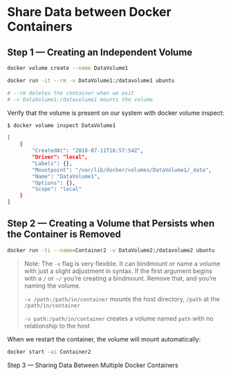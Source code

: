 # Share Data between Docker Containers

## Step 1 — Creating an Independent Volume

```bash
docker volume create --name DataVolume1
```

```bash
docker run -it --rm -v DataVolume1:/datavolume1 ubuntu

# --rm deletes the container when we exit
# -v DataVolume1:/datavolume1 mounts the volume
```

Verify that the volume is present on our system with docker volume inspect:

```bash
$ docker volume inspect DataVolume1

[
    {
        "CreatedAt": "2018-07-11T16:57:54Z",
        "Driver": "local",
        "Labels": {},
        "Mountpoint": "/var/lib/docker/volumes/DataVolume1/_data",
        "Name": "DataVolume1",
        "Options": {},
        "Scope": "local"
    }
]
```

## Step 2 — Creating a Volume that Persists when the Container is Removed

```bash
docker run -ti --name=Container2 -v DataVolume2:/datavolume2 ubuntu
```

> Note: The `-v` flag is very flexible. It can bindmount or name a volume with just a slight adjustment in syntax. If the first argument begins with a `/` or `~/` you’re creating a bindmount. Remove that, and you’re naming the volume.
>
>`-v /path:/path/in/container` mounts the host directory, `/path` at the `/path/in/container`
>
>`-v path:/path/in/container` creates a volume named `path` with no relationship to the host

When we restart the container, the volume will mount automatically:

```bash
docker start -ai Container2
```

Step 3 — Sharing Data Between Multiple Docker Containers



